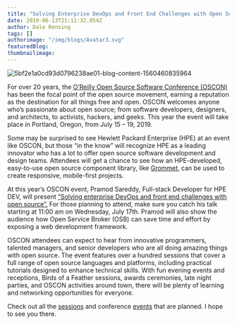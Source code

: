 ```yaml
---
title: "Solving Enterprise DevOps and Front End Challenges with Open Source at OSCON 2019"
date: 2019-06-13T21:11:32.054Z
author: Dale Rensing 
tags: []
authorimage: "/img/blogs/Avatar3.svg"
featuredBlog:
thumbnailimage:
---
```

![5bf2e1a0cd93d0796238ae01-blog-content-1560460835964](https://hpe-developer-portal.s3.amazonaws.com/uploads/media/2019/5/picture1-1560460835957.png)

For over 20 years, the [O’Reilly Open Source Software Conference (OSCON)](https://conferences.oreilly.com/oscon/oscon-or/public/content/about) has been the focal point of the open source movement, earning a reputation as the destination for all things free and open. OSCON welcomes anyone who’s passionate about open source; from software developers, designers, and architects, to activists, hackers, and geeks. This year the event will take place in Portland, Oregon, from July 15 – 19, 2019.

Some may be surprised to see Hewlett Packard Enterprise (HPE) at an event like OSCON, but those “in the know” will recognize HPE as a leading innovator who has a lot to offer open source software development and design teams. Attendees will get a chance to see how an HPE-developed, easy-to-use open source component library, like [Grommet,](https://v2.grommet.io/) can be used to create responsive, mobile-first projects.

At this year’s OSCON event, Pramod Sareddy, Full-stack Developer for HPE DEV, will present [“Solving enterprise DevOps and front end challenges with open source”.](https://conferences.oreilly.com/oscon/oscon-or/public/schedule/detail/78263) For those planning to attend, make sure you catch his talk starting at 11:00 am on Wednesday, July 17th. Pramod will also show the audience how Open Service Broker (OSB) can save time and effort by exposing a web development framework. 

OSCON attendees can expect to hear from innovative programmers, talented managers, and senior developers who are all doing amazing things with open source. The event features over a hundred sessions that cover a full range of open source languages and platforms, including practical tutorials designed to enhance technical skills. With fun evening events and receptions, Birds of a Feather sessions, awards ceremonies, late night parties, and OSCON activities around town, there will be plenty of learning and networking opportunities for everyone.

Check out all the [sessions](https://conferences.oreilly.com/oscon/oscon-or/schedule/2019-07-15) and conference [events](https://conferences.oreilly.com/oscon/oscon-or/public/schedule/stype/1350) that are planned. I hope to see  you there.
